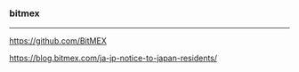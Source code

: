 ### bitmex
---
https://github.com/BitMEX

https://blog.bitmex.com/ja-jp-notice-to-japan-residents/

```py 

```

```

```

```
```


